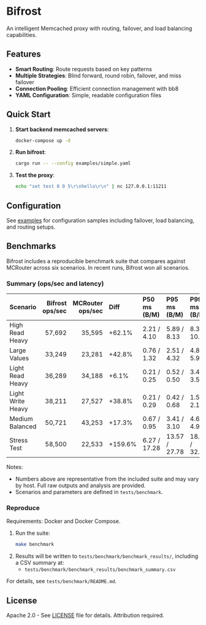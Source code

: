 # Bifrost

An intelligent Memcached proxy with routing, failover, and load balancing capabilities.

## Features

- **Smart Routing**: Route requests based on key patterns
- **Multiple Strategies**: Blind forward, round robin, failover, and miss failover
- **Connection Pooling**: Efficient connection management with bb8
- **YAML Configuration**: Simple, readable configuration files

## Quick Start

1. **Start backend memcached servers**:
   ```bash
   docker-compose up -d
   ```

2. **Run bifrost**:
   ```bash
   cargo run -- --config examples/simple.yaml
   ```

3. **Test the proxy**:
   ```bash
   echo "set test 0 0 5\r\nhello\r\n" | nc 127.0.0.1:11211
   ```

## Configuration

See [examples](./examples) for configuration samples including failover, load balancing, and routing setups.

## Benchmarks

Bifrost includes a reproducible benchmark suite that compares against MCRouter across six scenarios. In recent runs, Bifrost won all scenarios.

### Summary (ops/sec and latency)

| Scenario               | Bifrost ops/sec | MCRouter ops/sec | Diff   | P50 ms (B/M) | P95 ms (B/M) | P99 ms (B/M) | Winner |
|------------------------|----------------:|-----------------:|:-------|:-------------|:-------------|:-------------|:-------|
| High Read Heavy        |          57,692 |            35,595 | +62.1% | 2.21 / 4.10  | 5.89 / 8.13  | 8.32 / 10.24 | Bifrost |
| Large Values           |          33,249 |            23,281 | +42.8% | 0.76 / 1.32  | 2.51 / 4.32  | 4.83 / 5.92  | Bifrost |
| Light Read Heavy       |          36,289 |            34,188 |  +6.1% | 0.21 / 0.25  | 0.52 / 0.50  | 3.41 / 3.54  | Bifrost |
| Light Write Heavy      |          38,211 |            27,527 | +38.8% | 0.21 / 0.29  | 0.42 / 0.68  | 1.59 / 2.13  | Bifrost |
| Medium Balanced        |          50,721 |            43,253 | +17.3% | 0.67 / 0.95  | 3.41 / 3.10  | 4.64 / 4.99  | Bifrost |
| Stress Test            |          58,500 |            22,533 | +159.6%| 6.27 / 17.28 | 13.57 / 27.78| 18.18 / 32.00| Bifrost |

Notes:
- Numbers above are representative from the included suite and may vary by host. Full raw outputs and analysis are provided.
- Scenarios and parameters are defined in `tests/benchmark`.

### Reproduce

Requirements: Docker and Docker Compose.

1. Run the suite:
   ```bash
   make benchmark
   ```
2. Results will be written to `tests/benchmark/benchmark_results/`, including a CSV summary at:
   - `tests/benchmark/benchmark_results/benchmark_summary.csv`

For details, see `tests/benchmark/README.md`.

## License

Apache 2.0 - See [LICENSE](LICENSE) file for details. Attribution required.

